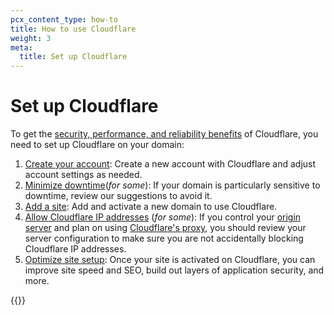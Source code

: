 ```yaml
---
pcx_content_type: how-to
title: How to use Cloudflare
weight: 3
meta:
  title: Set up Cloudflare
---
```


# Set up Cloudflare

To get the [security, performance, and reliability benefits](/fundamentals/concepts/how-cloudflare-works/) of Cloudflare, you need to set up Cloudflare on your domain:

1. [Create your account](/fundamentals/setup/account/): Create a new account with Cloudflare and adjust account settings as needed.
2. [Minimize downtime](/fundamentals/basic-tasks/minimize-downtime/)(*for some*): If your domain is particularly sensitive to downtime, review our suggestions to avoid it.
2. [Add a site](/fundamentals/setup/manage-domains/add-site/): Add and activate a new domain to use Cloudflare.
3. [Allow Cloudflare IP addresses](/fundamentals/concepts/cloudflare-ip-addresses/) (*for some*): If you control your [origin server](https://www.cloudflare.com/learning/cdn/glossary/origin-server/) and plan on using [Cloudflare's proxy](/dns/manage-dns-records/reference/proxied-dns-records/), you should review your server configuration to make sure you are not accidentally blocking Cloudflare IP addresses.
4. [Optimize site setup](/fundamentals/basic-tasks/): Once your site is activated on Cloudflare, you can improve site speed and SEO, build out layers of application security, and more.

{{<render file="_pointer-to-workers-zt-docs.md">}}